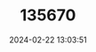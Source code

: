 ---
title: "135670"
category: "Alburnus arborella"
draft: false
date: 2024-02-22 13:03:51
languages:
  Italian: ["Alborella"]
  English: ["Italian Bleak"]
---